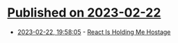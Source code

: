 # [Published on 2023-02-22](index.md)

* [2023-02-22, 19:58:05](https://lobste.rs/s/ktgorq/react_is_holding_me_hostage) - [React Is Holding Me Hostage](https://emnudge.dev/blog/react-hostage)
